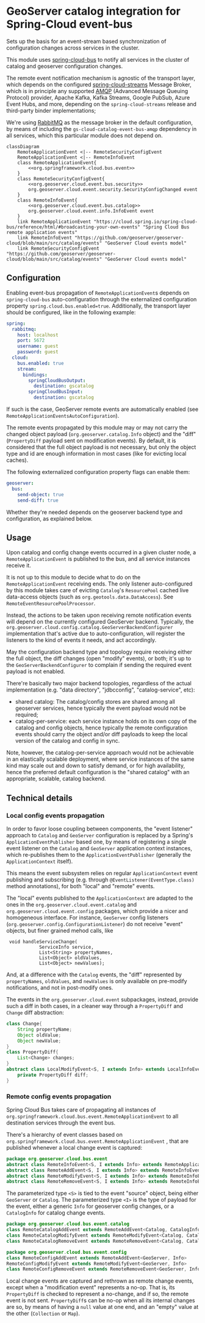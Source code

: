 # GeoServer catalog integration for Spring-Cloud event-bus

Sets up the basis for an event-stream based synchronization of configuration changes across services in the cluster.

This module uses [spring-cloud-bus](https://cloud.spring.io/spring-cloud-static/spring-cloud-bus/3.0.0.M1/reference/html/) to notify all services in the cluster of catalog and geoserver configuration changes.

The remote event notification mechanism is agnostic of the transport layer, which depends on the configured [spring-cloud-streams](https://cloud.spring.io/spring-cloud-static/spring-cloud-stream/3.0.6.RELEASE/reference/html/)  Message Broker, which is in principle any supported [AMQP](https://www.amqp.org/) (Advanced Message Queuing Protocol) provider, Apache Kafka, Kafka Streams, Google PubSub, Azure Event Hubs, and more, depending on the `spring-cloud-streams` release and third-party binder implementations;

We're using [RabbitMQ](https://www.rabbitmq.com/) as the message broker in the default configuration, by means of including the `gs-cloud-catalog-event-bus-amqp` dependency in all services, which this particular module does not depend on.

```mermaid
classDiagram
    RemoteApplicationEvent <|-- RemoteSecurityConfigEvent
    RemoteApplicationEvent <|-- RemoteInfoEvent
    class RemoteApplicationEvent{
        <<org.springframework.cloud.bus.event>>
    }
    class RemoteSecurityConfigEvent{
        <<org.geoserver.cloud.event.bus.security>>
        org.geoserver.cloud.event.security.SecurityConfigChanged event
    }
    class RemoteInfoEvent{
        <<org.geoserver.cloud.event.bus.catalog>>
        org.geoserver.cloud.event.info.InfoEvent event
    }
    link RemoteApplicationEvent "https://cloud.spring.io/spring-cloud-bus/reference/html/#broadcasting-your-own-events" "Spring Cloud Bus remote application events"
    link RemoteInfoEvent "https://github.com/geoserver/geoserver-cloud/blob/main/src/catalog/events" "GeoServer Cloud events model"
    link RemoteSecurityConfigEvent "https://github.com/geoserver/geoserver-cloud/blob/main/src/catalog/events" "GeoServer Cloud events model"
```

## Configuration

Enabling event-bus propagation of `RemoteApplicationEvent`s depends on `spring-cloud-bus` auto-configuration through the externalized configuration property `spring.cloud.bus.enabled=true`. Additionally, the transport layer should be configured, like in the following example:

```yaml
spring:
  rabbitmq:
    host: localhost
    port: 5672
    username: guest
    password: guest
  cloud:
    bus.enabled: true
    stream:
      bindings:
        springCloudBusOutput:
          destination: gscatalog
        springCloudBusInput:
          destination: gscatalog
```

If such is the case, GeoServer remote events are automatically enabled (see `RemoteApplicationEventsAutoConfiguration`).

The remote events propagated by this module may or may not carry the changed object payload (`org.geoserver.catalog.Info` object) and the "diff" (`PropertyDiff` payload sent on modification events). By default, it is considered that the full object payload is not necessary, but only the object type and id are enough information in most cases (like for evicting local caches).

The following externalized configuration property flags can enable them:

```yaml
geoserver:
  bus:
    send-object: true
    send-diff: true
```

Whether they're needed depends on the geoserver backend type and configuration, as explained below.

## Usage

Upon catalog and config change events occurred in a given cluster node, a `RemoteApplicationEvent` is published to the bus,  and all service instances receive it.

It is not up to this module to decide what to do on the `RemoteApplicationEvent` receiving ends. The only listener auto-configured by this module takes care of evicting `Catalog`'s `ResourcePool` cached live data-access objects (such as `org.geotools.data.DataAccess`). See `RemoteEventResourcePoolProcessor`.

Instead, the actions to be taken upon receiving remote notification events will depend on the currently configured GeoServer backend. Typically, the `org.geoserver.cloud.config.catalog.GeoServerBackendConfigurer` implementation that's active due to auto-configuration, will register the listeners to the kind of events it needs, and act accordingly.

May the configuration backend type and topology require receiving either the full object, the diff changes (open "modify" events), or both; it's up to the `GeoServerBackendConfigurer` to complain if sending the required event payload is not enabled.

There're basically two major backend topologies, regardless of the actual implementation (e.g. "data directory", "jdbcconfig", "catalog-service", etc):

- shared catalog: The catalog/config stores are shared among all geoserver services, hence typically the event payload would not be required;
- catalog-per-service: each service instance holds on its own copy of the catalog and config objects, hence typically the remote configuration events should carry the object and/or diff payloads to keep the local version of the catalog and config in sync.

Note, however, the catalog-per-service approach would not be achievable in an elastically scalable deployment, where service instances of the same kind may scale out and down to satisfy demand, or for high availability, hence the preferred default configuration is the "shared catalog" with an appropriate, scalable, catalog backend.

## Technical details

### Local config events propagation

In order to favor loose coupling between components, the "event listener" approach to `Catalog` and `GeoServer` configuration is replaced by a Spring's `ApplicationEventPublisher` based one, by means of registering a single event listener on the `Catalog` and `GeoServer` application context instances, which re-publishes them to the `ApplicationEventPublisher` (generally the `ApplicationContext` itself).

This means the event subsystem relies on regular `ApplicationContext` event publishing and subscribing (e.g. through `@EventListener(EventType.class)` method annotations), for both "local" and "remote" events.

The "local" events published to the `ApplicationContext` are adapted to the ones in the `org.geoserver.cloud.event.catalog` and `org.geoserver.cloud.event.config` packages, which provide a nicer and homogeneous interface. For instance, `GeoServer` config listeners (`org.geoserver.config.ConfigurationListener`) do not receive "event" objects, but finer grained mehod calls, like 

```
 void handleServiceChange(
            ServiceInfo service,
            List<String> propertyNames,
            List<Object> oldValues,
            List<Object> newValues);
```

And, at a difference with the `Catalog` events, the "diff" represented by `propertyNames`, `oldValues`, and `newValues` is only available on pre-modify notifications, and not in post-modify ones.

The events in the `org.geoserver.cloud.event` subpackages, instead, provide such a diff in both cases, in a cleaner way through a `PropertyDiff` and `Change` diff abstraction:

```java
class Change{
    String propertyName;
    Object oldValue;
    Object newValue;
}
class PropertyDiff{
    List<Change> changes;
}
abstract class LocalModifyEvent<S, I extends Info> extends LocalInfoEvent<S, I> {
    private PropertyDiff diff;
}
```

### Remote config events propagation

Spring Cloud Bus takes care of propagating all instances of `org.springframework.cloud.bus.event.RemoteApplicationEvent` to all destination services through the event bus.

There's a hierarchy of event classes based on `org.springframework.cloud.bus.event.RemoteApplicationEvent` , that are published whenever a local change event is captured:

```java
package org.geoserver.cloud.bus.event
abstract class RemoteInfoEvent<S, I extends Info> extends RemoteApplicationEvent;
abstract class RemoteAddEvent<S, I extends Info> extends RemoteInfoEvent<S, I>
abstract class RemoteModifyEvent<S, I extends Info> extends RemoteInfoEvent<S, I>
abstract class RemoteRemoveEvent<S, I extends Info> extends RemoteInfoEvent<S, I>
```

The parameterized type `<S>`  is tied to the event "source" object, being either `GeoServer` or `Catalog`.
The parameterized type `<I>` is the type of payload for the event, either a generic `Info` for geoserver config changes, or a `CatalogInfo` for catalog change events.

```java
package org.geoserver.cloud.bus.event.catalog
class RemoteCatalogAddEvent extends RemoteAddEvent<Catalog, CatalogInfo>
class RemoteCatalogModifyEvent extends RemoteModifyEvent<Catalog, CatalogInfo>
class RemoteCatalogRemoveEvent extends RemoteRemoveEvent<Catalog, CatalogInfo>
```

```java
package org.geoserver.cloud.bus.event.config
class RemoteConfigAddEvent extends RemoteAddEvent<GeoServer, Info>
RemoteConfigModifyEvent extends RemoteModifyEvent<GeoServer, Info>
class RemoteConfigRemoveEvent extends RemoteRemoveEvent<GeoServer, Info>
```

Local change events are captured and rethrown as remote change events, except when a "modification event" represents a no-op. That is, its `PropertyDiff` is checked to represent a no-change, and if so, the remote event is not sent. `PropertyDiff`s can be no-op when all its internal changes are so, by means of having a `null` value at one end, and an "empty" value at the other (`Collection` or `Map`).



